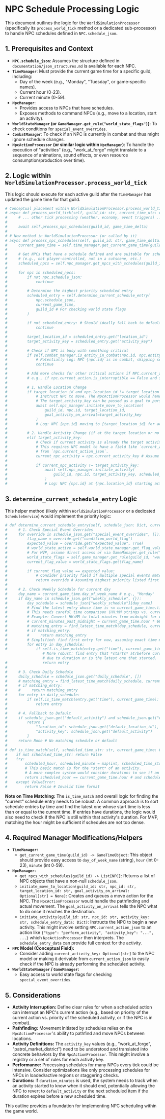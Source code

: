 # NPC Schedule Processing Logic

This document outlines the logic for the `WorldSimulationProcessor` (specifically its `process_world_tick` method or a dedicated sub-processor) to handle NPC schedules defined in `NPC.schedule_json`.

## 1. Prerequisites and Context

*   **`NPC.schedule_json`**: Assumes the structure defined in `documentation/json_structures.md` is available for each NPC.
*   **`TimeManager`**: Must provide the current game time for a specific guild, including:
    *   Day of the week (e.g., "Monday", "Tuesday", or game-specific names).
    *   Current hour (0-23).
    *   Current minute (0-59).
*   **`NpcManager`**:
    *   Provides access to NPCs that have schedules.
    *   Exposes methods to command NPCs (e.g., move to a location, start an activity).
*   **`WorldStateManager` (or `GameManager.get_rule("world_state_flags")`)**: To check conditions for `special_event_overrides`.
*   **`CombatManager`**: To check if an NPC is currently in combat and thus might ignore schedule changes.
*   **`NpcActionProcessor` (or similar logic within `NpcManager`)**: To handle the execution of "activities" (e.g., "work_at_forge" might translate to a sequence of animations, sound effects, or even resource consumption/production over time).

## 2. Logic within `WorldSimulationProcessor.process_world_tick`

This logic should execute for each active guild after the `TimeManager` has updated the game time for that guild.

```python
# Conceptual placement within WorldSimulationProcessor.process_world_tick
# async def process_world_tick(self, guild_id: str, current_time_utc: datetime, game_time_delta: float):
#     # ... other tick processing (weather, economy, event triggers) ...
#
#     await self.process_npc_schedules(guild_id, game_time_delta)
#
# # New method in WorldSimulationProcessor (or called by it)
# async def process_npc_schedules(self, guild_id: str, game_time_delta: float):
#     current_game_time = self.time_manager.get_current_game_time(guild_id) # Needs to return day_of_week, hour, minute
#
#     # Get NPCs that have a schedule defined and are suitable for schedule processing
#     # (e.g., not player-controlled, not in a cutscene, etc.)
#     scheduled_npcs = self.npc_manager.get_npcs_with_schedules(guild_id) # New NpcManager method
#
#     for npc in scheduled_npcs:
#         if not npc.schedule_json:
#             continue
#
#         # Determine the highest priority scheduled entry
#         scheduled_entry = self.determine_current_schedule_entry(
#             npc.schedule_json,
#             current_game_time,
#             guild_id # For checking world state flags
#         )
#
#         if not scheduled_entry: # Should ideally fall back to default if defined
#             continue
#
#         target_location_id = scheduled_entry.get("location_id")
#         target_activity_key = scheduled_entry.get("activity_key")
#
#         # Check if NPC is busy with something critical
#         if self.combat_manager.is_entity_in_combat(npc.id, npc.entity_type, guild_id):
#             # Potentially log: NPC {npc.id} is in combat, skipping scheduled action {target_activity_key}
#             continue
#
#         # Add more checks for other critical actions if NPC.current_action needs evaluation
#         # e.g., if npc.current_action.is_interruptible == False and schedule_priority < action_priority
#
#         # 1. Handle Location Change
#         if target_location_id and npc.location_id != target_location_id:
#             # Instruct NPC to move. The NpcActionProcessor would handle the actual movement.
#             # The target_activity_key can be passed as a goal to pursue upon arrival.
#             await self.npc_manager.initiate_move_to_location(
#                 guild_id, npc.id, target_location_id,
#                 goal_activity_on_arrival=target_activity_key
#             )
#             # Log: NPC {npc.id} moving to {target_location_id} for activity {target_activity_key}
#
#         # 2. Handle Activity Change (if at the target location or no location change needed)
#         elif target_activity_key:
#             # Check if current activity is already the target activity.
#             # This requires NPC model to have a field like `current_activity_key` or for it to be derivable
#             # from `npc.current_action_json`.
#             current_npc_activity = npc.current_activity_key # Assume this field exists or is gettable
#
#             if current_npc_activity != target_activity_key:
#                 await self.npc_manager.initiate_activity(
#                     guild_id, npc.id, target_activity_key, scheduled_entry # Pass full entry for context
#                 )
#                 # Log: NPC {npc.id} at {npc.location_id} starting activity {target_activity_key}
```

## 3. `determine_current_schedule_entry` Logic

This helper method (likely within `WorldSimulationProcessor` or a dedicated `ScheduleService`) would implement the priority logic:

```python
# def determine_current_schedule_entry(self, schedule_json: Dict, current_game_time: GameTime, guild_id: str) -> Optional[Dict]:
#     # 1. Check Special Event Overrides
#     for override in schedule_json.get("special_event_overrides", []):
#         flag_name = override.get("condition_world_flag")
#         expected_value = override.get("expected_value", True)
#         # world_state_active = self.world_state_manager.get_flag_value(guild_id, flag_name)
#         # For MVP, assume direct access or via GameManager.get_rule("world_state_flags")
#         world_state_flags = self.game_manager.get_rule(guild_id, "world_state_flags") # Conceptual
#         current_flag_value = world_state_flags.get(flag_name)
#
#         if current_flag_value == expected_value:
#             # Consider priority field if multiple special events match
#             return override # Assuming highest priority listed first or handled by sorting
#
#     # 2. Check Weekly Schedule for current day
#     day_name = current_game_time.day_of_week_name # e.g., "Monday"
#     if day_name in schedule_json.get("weekly_schedule", {}):
#         day_schedule = schedule_json["weekly_schedule"][day_name]
#         # Find the latest entry whose time is <= current_game_time.time_of_day
#         # This needs careful time comparison (HH:MM strings vs. current hour/minute)
#         # Example: Convert HH:MM to total minutes from midnight for comparison.
#         # current_minutes_past_midnight = current_game_time.hour * 60 + current_game_time.minute
#         # matching_entry = find_latest_time_match(day_schedule, current_minutes_past_midnight)
#         # if matching_entry:
#         #     return matching_entry
#         # Simplified: find first entry for now, assuming exact time match or system implies duration
#         for entry in day_schedule:
#             if self.is_time_match(entry.get("time"), current_game_time): # is_time_match needs to handle HH:MM
                 # More robust: find entry that *starts* at/before current time and is either ongoing
                 # due to duration or is the latest one that started.
#                return entry
#
#     # 3. Check Daily Schedule
#     daily_schedule = schedule_json.get("daily_schedule", [])
#     # matching_entry = find_latest_time_match(daily_schedule, current_minutes_past_midnight)
#     # if matching_entry:
#     #     return matching_entry
#     for entry in daily_schedule:
#         if self.is_time_match(entry.get("time"), current_game_time):
#             return entry
#
#     # 4. Fallback to Default
#     if schedule_json.get("default_activity") and schedule_json.get("default_location_id"):
#         return {
#             "location_id": schedule_json.get("default_location_id"),
#             "activity_key": schedule_json.get("default_activity")
#         }
#     return None # No matching schedule or default
#
# def is_time_match(self, scheduled_time_str: str, current_game_time: GameTime) -> bool:
#    if not scheduled_time_str: return False
#    try:
#        scheduled_hour, scheduled_minute = map(int, scheduled_time_str.split(':'))
#        # This basic match is for the *start* of an activity.
#        # A more complex system would consider durations to see if an activity is ongoing.
#        return scheduled_hour == current_game_time.hour # and scheduled_minute == current_game_time.minute (too granular for simple match)
#    except ValueError:
#        return False # Invalid time format
```
**Note on Time Matching:** The `is_time_match` and overall logic for finding the "current" schedule entry needs to be robust. A common approach is to sort schedule entries by time and find the latest one whose start time is less than or equal to the current time. If entries have durations, the logic would also need to check if the NPC is still within that activity's duration. For MVP, matching the hour might be sufficient if schedules are not too dense.

## 4. Required Manager Modifications/Helpers

*   **`TimeManager`:**
    *   `get_current_game_time(guild_id) -> GameTimeObject`: This object should provide easy access to `day_of_week_name` (string), `hour` (int 0-23), `minute` (int 0-59).
*   **`NpcManager`:**
    *   `get_npcs_with_schedules(guild_id) -> List[NPC]`: Returns a list of NPC objects that have a non-null `schedule_json`.
    *   `initiate_move_to_location(guild_id: str, npc_id: str, target_location_id: str, goal_activity_on_arrival: Optional[str] = None)`: Creates and queues a move action for the NPC. The `NpcActionProcessor` would handle the pathfinding and actual movement. The `goal_activity_on_arrival` tells the NPC what to do once it reaches the destination.
    *   `initiate_activity(guild_id: str, npc_id: str, activity_key: str, schedule_entry_data: Dict)`: Instructs the NPC to begin a new activity. This might involve setting `NPC.current_action_json` to an action like `{"type": "perform_activity", "activity_key": "...", ...}` which `NpcActionProcessor` then interprets. The `schedule_entry_data` can provide full context for the activity.
*   **`NPC` Model (Conceptual Field):**
    *   Consider adding `current_activity_key: Optional[str]` to the NPC model or making it derivable from `current_action_json` to easily check if the NPC is already performing the scheduled activity.
*   **`WorldStateManager` / `GameManager`:**
    *   Easy access to world state flags for checking `special_event_overrides`.

## 5. Considerations

*   **Activity Interruption:** Define clear rules for when a scheduled action can interrupt an NPC's current action (e.g., based on priority of the current action vs. priority of the scheduled activity, or if the NPC is in combat).
*   **Pathfinding:** Movement initiated by schedules relies on the `NpcActionProcessor`'s ability to pathfind and move NPCs between locations.
*   **Activity Definitions:** The `activity_key` values (e.g., "work_at_forge", "patrol_market_district") need to be understood and translated into concrete behaviors by the `NpcActionProcessor`. This might involve a registry or a set of rules for each activity key.
*   **Performance:** Processing schedules for many NPCs every tick could be intensive. Consider optimizations like only processing schedules for NPCs in loaded/active regions or staggering checks.
*   **Durations:** If `duration_minutes` is used, the system needs to track when an activity started to know when it should end, potentially allowing the NPC to revert to `default_activity` or the next scheduled item if the duration expires before a new scheduled time.

This outline provides a foundation for implementing NPC scheduling within the game world.
